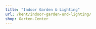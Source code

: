 ```yaml
---
title: "Indoor Garden & Lighting"
url: /kent/indoor-garden-und-lighting/
shop: Garten-Center
---
```

